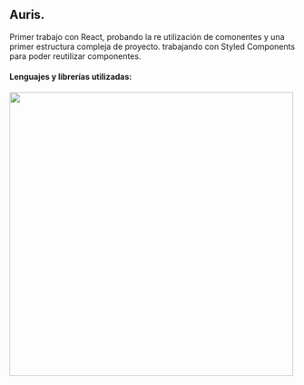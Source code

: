 




<h2 align="start">Auris.</h2> 

Primer trabajo con React, probando la re utilización de comonentes y una primer estructura compleja de proyecto. trabajando con Styled Components para poder reutilizar componentes. 

<h4 align="start">Lenguajes y librerías utilizadas: </h4> 

<p align="start">
<img width="500px"  src="https://skillicons.dev/icons?i=html,js,react,styledcomponents,vite,nodejs,ps,git,github,nodejs, perline=10"  />
</p>




